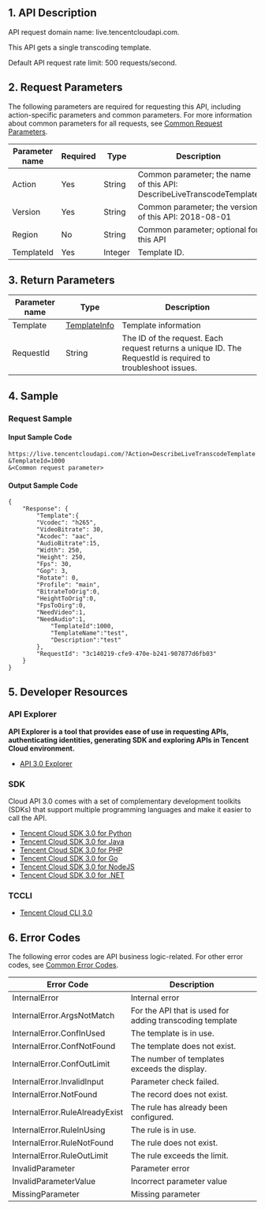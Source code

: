 ﻿## 1. API Description

API request domain name: live.tencentcloudapi.com.

This API gets a single transcoding template.

Default API request rate limit: 500 requests/second.

## 2. Request Parameters

The following parameters are required for requesting this API, including action-specific parameters and common parameters. For more information about common parameters for all requests, see [Common Request Parameters](/document/api/267/20459).

| Parameter name | Required | Type | Description |
|---------|---------|---------|---------|
| Action | Yes | String | Common parameter; the name of this API: DescribeLiveTranscodeTemplate |
| Version | Yes | String | Common parameter; the version of this API: 2018-08-01 |
| Region | No | String | Common parameter; optional for this API |
| TemplateId | Yes | Integer | Template ID. |

## 3. Return Parameters

| Parameter name | Type | Description |
|---------|---------|---------|
| Template | [TemplateInfo](/document/api/267/20474#TemplateInfo) | Template information |
| RequestId | String | The ID of the request. Each request returns a unique ID. The RequestId is required to troubleshoot issues. |

## 4. Sample

### Request Sample

#### Input Sample Code

```
https://live.tencentcloudapi.com/?Action=DescribeLiveTranscodeTemplate
&TemplateId=1000
&<Common request parameter>
```

#### Output Sample Code

```
{
    "Response": {
        "Template":{
	    "Vcodec": "h265",
	    "VideoBitrate": 30,
	    "Acodec": "aac",
	    "AudioBitrate":15,
	    "Width": 250,
	    "Height": 250,
	    "Fps": 30,
	    "Gop": 3,
	    "Rotate": 0,
	    "Profile": "main",
	    "BitrateToOrig":0,
	    "HeightToOrig":0,
	    "FpsToOirg":0,
	    "NeedVideo":1,
	    "NeedAudio":1,
            "TemplateId":1000,
            "TemplateName":"test",
            "Description":"test"
        },
        "RequestId": "3c140219-cfe9-470e-b241-907877d6fb03"
    }
}
```


## 5. Developer Resources

### API Explorer

**API Explorer is a tool that provides ease of use in requesting APIs, authenticating identities, generating SDK and exploring APIs in Tencent Cloud environment.**

* [API 3.0 Explorer](https://console.cloud.tencent.com/api/explorer?Product=live&Version=2018-08-01&Action=DescribeLiveTranscodeTemplate)

### SDK

Cloud API 3.0 comes with a set of complementary development toolkits (SDKs) that support multiple programming languages and make it easier to call the API.

* [Tencent Cloud SDK 3.0 for Python](https://github.com/TencentCloud/tencentcloud-sdk-python)
* [Tencent Cloud SDK 3.0 for Java](https://github.com/TencentCloud/tencentcloud-sdk-java)
* [Tencent Cloud SDK 3.0 for PHP](https://github.com/TencentCloud/tencentcloud-sdk-php)
* [Tencent Cloud SDK 3.0 for Go](https://github.com/TencentCloud/tencentcloud-sdk-go)
* [Tencent Cloud SDK 3.0 for NodeJS](https://github.com/TencentCloud/tencentcloud-sdk-nodejs)
* [Tencent Cloud SDK 3.0 for .NET](https://github.com/TencentCloud/tencentcloud-sdk-dotnet)

### TCCLI

* [Tencent Cloud CLI 3.0](https://cloud.tencent.com/document/product/440/6176)

## 6. Error Codes

The following error codes are API business logic-related. For other error codes, see [Common Error Codes](/document/api/267/20461#.E5.85.AC.E5.85.B1.E9.94.99.E8.AF.AF.E7.A0.81).

| Error Code | Description |
|---------|---------|
| InternalError | Internal error |
| InternalError.ArgsNotMatch | For the API that is used for adding transcoding template |
| InternalError.ConfInUsed | The template is in use. |
| InternalError.ConfNotFound | The template does not exist. |
| InternalError.ConfOutLimit | The number of templates exceeds the display. |
| InternalError.InvalidInput | Parameter check failed. |
| InternalError.NotFound | The record does not exist. |
| InternalError.RuleAlreadyExist | The rule has already been configured. |
| InternalError.RuleInUsing | The rule is in use. |
| InternalError.RuleNotFound | The rule does not exist. |
| InternalError.RuleOutLimit | The rule exceeds the limit. |
| InvalidParameter | Parameter error |
| InvalidParameterValue | Incorrect parameter value |
| MissingParameter | Missing parameter |

